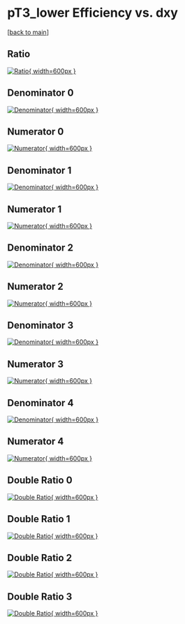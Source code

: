 # pT3_lower Efficiency vs. dxy

[[back to main](./)]



## Ratio

[![Ratio](../mtv/var/pT3_lower_vtr_11_1_eff_dxy.png){ width=600px }](../mtv/var/pT3_lower_vtr_11_1_eff_dxy.pdf)

## Denominator 0

[![Denominator](../mtv/den/pT3_lower_vtr_11_1_eff_dxy_den0.png){ width=600px }](../mtv/den/pT3_lower_vtr_11_1_eff_dxy_den0.pdf)

## Numerator 0

[![Numerator](../mtv/num/pT3_lower_vtr_11_1_eff_dxy_num0.png){ width=600px }](../mtv/num/pT3_lower_vtr_11_1_eff_dxy_num0.pdf)

## Denominator 1

[![Denominator](../mtv/den/pT3_lower_vtr_11_1_eff_dxy_den1.png){ width=600px }](../mtv/den/pT3_lower_vtr_11_1_eff_dxy_den1.pdf)

## Numerator 1

[![Numerator](../mtv/num/pT3_lower_vtr_11_1_eff_dxy_num1.png){ width=600px }](../mtv/num/pT3_lower_vtr_11_1_eff_dxy_num1.pdf)

## Denominator 2

[![Denominator](../mtv/den/pT3_lower_vtr_11_1_eff_dxy_den2.png){ width=600px }](../mtv/den/pT3_lower_vtr_11_1_eff_dxy_den2.pdf)

## Numerator 2

[![Numerator](../mtv/num/pT3_lower_vtr_11_1_eff_dxy_num2.png){ width=600px }](../mtv/num/pT3_lower_vtr_11_1_eff_dxy_num2.pdf)

## Denominator 3

[![Denominator](../mtv/den/pT3_lower_vtr_11_1_eff_dxy_den3.png){ width=600px }](../mtv/den/pT3_lower_vtr_11_1_eff_dxy_den3.pdf)

## Numerator 3

[![Numerator](../mtv/num/pT3_lower_vtr_11_1_eff_dxy_num3.png){ width=600px }](../mtv/num/pT3_lower_vtr_11_1_eff_dxy_num3.pdf)

## Denominator 4

[![Denominator](../mtv/den/pT3_lower_vtr_11_1_eff_dxy_den4.png){ width=600px }](../mtv/den/pT3_lower_vtr_11_1_eff_dxy_den4.pdf)

## Numerator 4

[![Numerator](../mtv/num/pT3_lower_vtr_11_1_eff_dxy_num4.png){ width=600px }](../mtv/num/pT3_lower_vtr_11_1_eff_dxy_num4.pdf)

## Double Ratio 0

[![Double Ratio](../mtv/ratio/pT3_lower_vtr_11_1_eff_dxy_ratio0.png){ width=600px }](../mtv/ratio/pT3_lower_vtr_11_1_eff_dxy_ratio0.pdf)

## Double Ratio 1

[![Double Ratio](../mtv/ratio/pT3_lower_vtr_11_1_eff_dxy_ratio1.png){ width=600px }](../mtv/ratio/pT3_lower_vtr_11_1_eff_dxy_ratio1.pdf)

## Double Ratio 2

[![Double Ratio](../mtv/ratio/pT3_lower_vtr_11_1_eff_dxy_ratio2.png){ width=600px }](../mtv/ratio/pT3_lower_vtr_11_1_eff_dxy_ratio2.pdf)

## Double Ratio 3

[![Double Ratio](../mtv/ratio/pT3_lower_vtr_11_1_eff_dxy_ratio3.png){ width=600px }](../mtv/ratio/pT3_lower_vtr_11_1_eff_dxy_ratio3.pdf)

